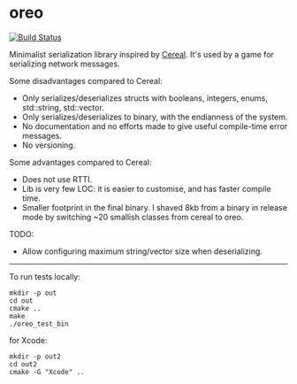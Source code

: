 # oreo

[![Build Status](https://api.travis-ci.org/jyaif/oreo.svg)](https://travis-ci.org/jyaif/oreo)

Minimalist serialization library inspired by [Cereal](https://github.com/USCiLab/cereal).
It's used by a game for serializing network messages.

Some disadvantages compared to Cereal:
* Only serializes/deserializes structs with booleans, integers, enums, std::string, std::vector.
* Only serializes/deserializes to binary, with the endianness of the system.
* No documentation and no efforts made to give useful compile-time error messages.
* No versioning.

Some advantages compared to Cereal:
* Does not use RTTI.
* Lib is very few LOC: it is easier to customise, and has faster compile time.
* Smaller footprint in the final binary. I shaved 8kb from a binary in release mode by switching ~20 smallish classes from cereal to oreo.

TODO:
* Allow configuring maximum string/vector size when deserializing.

---

To run tests locally:

```
mkdir -p out
cd out
cmake ..
make
./oreo_test_bin
```

for Xcode:
```
mkdir -p out2
cd out2
cmake -G "Xcode" ..
```
